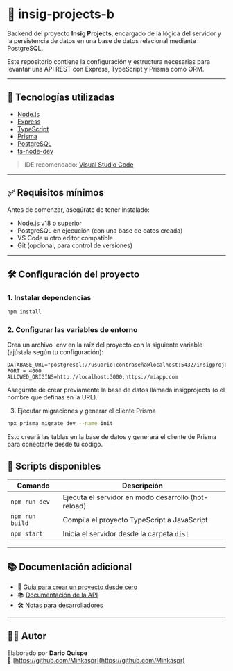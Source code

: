 # 🧩 insig-projects-b

Backend del proyecto **Insig Projects**, encargado de la lógica del servidor y la persistencia de datos en una base de datos relacional mediante PostgreSQL.

Este repositorio contiene la configuración y estructura necesarias para levantar una API REST con Express, TypeScript y Prisma como ORM.

---

## 🚀 Tecnologías utilizadas

- [Node.js](https://nodejs.org/)
- [Express](https://expressjs.com/)
- [TypeScript](https://www.typescriptlang.org/)
- [Prisma](https://www.prisma.io/)
- [PostgreSQL](https://www.postgresql.org/)
- [ts-node-dev](https://www.npmjs.com/package/ts-node-dev)

> IDE recomendado: [Visual Studio Code](https://code.visualstudio.com/)

---

## ✅ Requisitos mínimos

Antes de comenzar, asegúrate de tener instalado:

- Node.js v18 o superior
- PostgreSQL en ejecución (con una base de datos creada)
- VS Code u otro editor compatible
- Git (opcional, para control de versiones)

---

## 🛠️ Configuración del proyecto

### 1. Instalar dependencias

```bash
npm install
```

### 2. Configurar las variables de entorno
Crea un archivo .env en la raíz del proyecto con la siguiente variable (ajústala según tu configuración):

```.env
DATABASE_URL="postgresql://usuario:contraseña@localhost:5432/insigprojects"
PORT = 4000
ALLOWED_ORIGINS=http://localhost:3000,https://miapp.com
```

Asegúrate de crear previamente la base de datos llamada insigprojects (o el nombre que definas en la URL).

3. Ejecutar migraciones y generar el cliente Prisma
```bash
npx prisma migrate dev --name init
```
Esto creará las tablas en la base de datos y generará el cliente de Prisma para conectarte desde tu código.

## 🧪 Scripts disponibles

| Comando        | Descripción                                           |
|----------------|-------------------------------------------------------|
| `npm run dev`  | Ejecuta el servidor en modo desarrollo (hot-reload)  |
| `npm run build`| Compila el proyecto TypeScript a JavaScript          |
| `npm start`    | Inicia el servidor desde la carpeta `dist`           |

---

## 📚 Documentación adicional

- 📘 [Guía para crear un proyecto desde cero](./docs/setup.md)
- 📚 [Documentación de la API](./docs/api.md)
- 🛠️ [Notas para desarrolladores](./docs/dev-notes.md)

---

## 👨‍💻 Autor

Elaborado por **Dario Quispe**  
🔗 [https://github.com/Minkaspr](https://github.com/Minkaspr)

